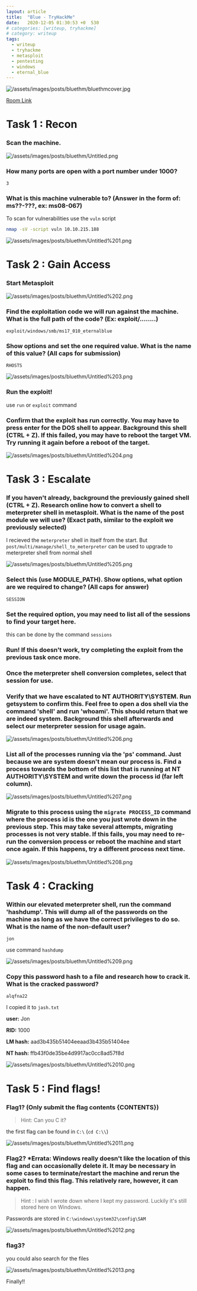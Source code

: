 ```yaml
---
layout: article
title:  "Blue - TryHackMe"
date:   2020-12-05 01:30:53 +0  530
# categories: [writeup, tryhackme]
# category: writeup
tags:
  - writeup
  - tryhackme
  - metasploit
  - pentesting
  - windows
  - eternal_blue
---
```



![/assets/images/posts/bluethm/bluethmcover.jpg](/assets/images/posts/bluethm/bluethmcover.jpg)

[Room Link](https://tryhackme.com/room/blue)
# Task 1 : Recon

### Scan the machine.

![/assets/images/posts/bluethm/Untitled.png](/assets/images/posts/bluethm/Untitled.png)

### How many ports are open with a port number under 1000?

`3`

### What is this machine vulnerable to? (Answer in the form of: ms??-???, ex: ms08-067)

To scan for vulnerabilities use the `vuln` script

```bash
nmap -sV -script vuln 10.10.215.188
```

![/assets/images/posts/bluethm/Untitled%201.png](/assets/images/posts/bluethm/Untitled%201.png)

# Task 2 : Gain Access

### Start Metasploit

![/assets/images/posts/bluethm/Untitled%202.png](/assets/images/posts/bluethm/Untitled%202.png)

### Find the exploitation code we will run against the machine. What is the full path of the code? (Ex: exploit/........)

`exploit/windows/smb/ms17_010_eternalblue`

### Show options and set the one required value. What is the name of this value? (All caps for submission)

`RHOSTS`

![/assets/images/posts/bluethm/Untitled%203.png](/assets/images/posts/bluethm/Untitled%203.png)

### Run the exploit!

use `run` or `exploit` command

### Confirm that the exploit has run correctly. You may have to press enter for the DOS shell to appear. Background this shell (CTRL + Z). If this failed, you may have to reboot the target VM. Try running it again before a reboot of the target.

![/assets/images/posts/bluethm/Untitled%204.png](/assets/images/posts/bluethm/Untitled%204.png)

# Task 3 : Escalate

### If you haven't already, background the previously gained shell (CTRL + Z). Research online how to convert a shell to meterpreter shell in metasploit. What is the name of the post module we will use? (Exact path, similar to the exploit we previously selected)

I recieved the `meterpreter` shell in itself from the start. But `post/multi/manage/shell_to_meterpreter` can be used to upgrade to meterpreter shell from normal shell

![/assets/images/posts/bluethm/Untitled%205.png](/assets/images/posts/bluethm/Untitled%205.png)

### Select this (use MODULE_PATH). Show options, what option are we required to change? (All caps for answer)

`SESSION`

### Set the required option, you may need to list all of the sessions to find your target here.

this can be done by the command `sessions`

### Run! If this doesn't work, try completing the exploit from the previous task once more.

### Once the meterpreter shell conversion completes, select that session for use.

### Verify that we have escalated to NT AUTHORITY\SYSTEM. Run getsystem to confirm this. Feel free to open a dos shell via the command 'shell' and run 'whoami'. This should return that we are indeed system. Background this shell afterwards and select our meterpreter session for usage again.

![/assets/images/posts/bluethm/Untitled%206.png](/assets/images/posts/bluethm/Untitled%206.png)

### List all of the processes running via the 'ps' command. Just because we are system doesn't mean our process is. Find a process towards the bottom of this list that is running at NT AUTHORITY\SYSTEM and write down the process id (far left column).

![/assets/images/posts/bluethm/Untitled%207.png](/assets/images/posts/bluethm/Untitled%207.png)

### Migrate to this process using the `migrate PROCESS_ID` command where the process id is the one you just wrote down in the previous step. This may take several attempts, migrating processes is not very stable. If this fails, you may need to re-run the conversion process or reboot the machine and start once again. If this happens, try a different process next time.

![/assets/images/posts/bluethm/Untitled%208.png](/assets/images/posts/bluethm/Untitled%208.png)

# Task 4 : Cracking

### Within our elevated meterpreter shell, run the command 'hashdump'. This will dump all of the passwords on the machine as long as we have the correct privileges to do so. What is the name of the non-default user?

`jon`

use command `hashdump`

![/assets/images/posts/bluethm/Untitled%209.png](/assets/images/posts/bluethm/Untitled%209.png)

### Copy this password hash to a file and research how to crack it. What is the cracked password?

`alqfna22`

I copied it to `jash.txt`

**user:** Jon

**RID:** 1000

**LM hash:** aad3b435b51404eeaad3b435b51404ee

**NT hash:** ffb43f0de35be4d9917ac0cc8ad57f8d

![/assets/images/posts/bluethm/Untitled%2010.png](/assets/images/posts/bluethm/Untitled%2010.png)

# Task 5 : Find flags!

### Flag1? (Only submit the flag contents {CONTENTS})

> Hint: Can you C it?

the first flag can be found in  `C:\` (`cd C:\\`)

![/assets/images/posts/bluethm/Untitled%2011.png](/assets/images/posts/bluethm/Untitled%2011.png)

### Flag2? *Errata: Windows really doesn't like the location of this flag and can occasionally delete it. It may be necessary in some cases to terminate/restart the machine and rerun the exploit to find this flag. This relatively rare, however, it can happen.

> Hint : I wish I wrote down where I kept my password. Luckily it's still stored here on Windows.

Passwords are stored in `C:\windows\system32\config\SAM`

![/assets/images/posts/bluethm/Untitled%2012.png](/assets/images/posts/bluethm/Untitled%2012.png)

### flag3?

you could also search for the files

![/assets/images/posts/bluethm/Untitled%2013.png](/assets/images/posts/bluethm/Untitled%2013.png)

Finally!!